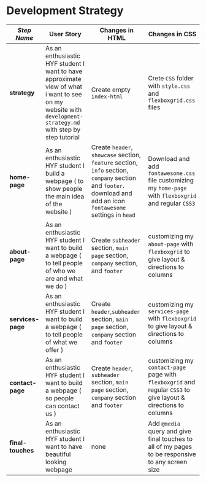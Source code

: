 # Development Strategy

| _Step Name_ | User Story | Changes in HTML | Changes in CSS | 
| --- | --- | --- | --- |
| __strategy__ | As an enthusiastic HYF student I want to have approximate view of what i want to see on my website with `development-strategy.md` with step by step tutorial | Create empty `index-html` | Crete `CSS` folder with `style.css` and `flexboxgrid.css` files |
| __home-page__ | As an enthusiastic HYF student I build a webpage ( to show people the main idea of the website ) | Create `header`, `showcase` section, `feature` section, `info` section, `company` section  and `footer`. download and add an icon `fontawesome` settings in `head`| Download and add `fontawesome.css` file customizing my `home-page` with `flexboxgrid` and regular `CSS3` |
| __about-page__ | As an enthusiastic HYF student I want to build a webpage ( to tell people of who we are and what we do ) | Create `subheader` section, `main page` section, `company` section, and `footer`| customizing my `about-page` with `flexboxgrid` to give layout & directions to columns |
| __services-page__ | As an enthusiastic HYF student I want to build a webpage ( to tell people of what we offer ) | Create `header`,`subheader` section, `main page` section, `company` section  and `footer`| customizing my `services-page` with `flexboxgrid` to give layout & directions to columns |
| __contact-page__ | As an enthusiastic HYF student I want to build a webpage ( so people can contact us ) | Create `header`, `subheader` section, `main page` section, `company` section and `footer`| customizing my `contact-page` page with `flexboxgrid` and regular `CSS3` to give layout & directions to columns |
| __final-touches__ |  As an enthusiastic HYF student I want to have beautiful looking webpage | none | Add `@media` query and give final touches to all of my pages to be responsive to any screen size |
